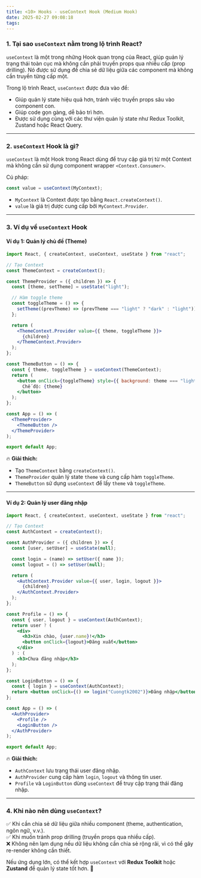 ```yaml
---
title: <10> Hooks - useContext Hook (Medium Hook)
date: 2025-02-27 09:08:18
tags:
---
```

### 1. **Tại sao `useContext` nằm trong lộ trình React?**  
`useContext` là một trong những Hook quan trọng của React, giúp quản lý trạng thái toàn cục mà không cần phải truyền props qua nhiều cấp (prop drilling). Nó được sử dụng để chia sẻ dữ liệu giữa các component mà không cần truyền từng cấp một.

Trong lộ trình React, `useContext` được đưa vào để:  
- Giúp quản lý state hiệu quả hơn, tránh việc truyền props sâu vào component con.  
- Giúp code gọn gàng, dễ bảo trì hơn.  
- Được sử dụng cùng với các thư viện quản lý state như Redux Toolkit, Zustand hoặc React Query.  

---

### 2. **`useContext` Hook là gì?**  
`useContext` là một Hook trong React dùng để truy cập giá trị từ một Context mà không cần sử dụng component wrapper `<Context.Consumer>`.  

Cú pháp:  
```jsx
const value = useContext(MyContext);
```
- `MyContext` là Context được tạo bằng `React.createContext()`.
- `value` là giá trị được cung cấp bởi `MyContext.Provider`.

---

### 3. **Ví dụ về `useContext` Hook**  

#### Ví dụ 1: **Quản lý chủ đề (Theme)**
```jsx
import React, { createContext, useContext, useState } from "react";

// Tạo Context
const ThemeContext = createContext();

const ThemeProvider = ({ children }) => {
  const [theme, setTheme] = useState("light");

  // Hàm toggle theme
  const toggleTheme = () => {
    setTheme((prevTheme) => (prevTheme === "light" ? "dark" : "light"));
  };

  return (
    <ThemeContext.Provider value={{ theme, toggleTheme }}>
      {children}
    </ThemeContext.Provider>
  );
};

const ThemeButton = () => {
  const { theme, toggleTheme } = useContext(ThemeContext);
  return (
    <button onClick={toggleTheme} style={{ background: theme === "light" ? "#fff" : "#333", color: theme === "light" ? "#000" : "#fff" }}>
      Chế độ: {theme}
    </button>
  );
};

const App = () => (
  <ThemeProvider>
    <ThemeButton />
  </ThemeProvider>
);

export default App;
```
🔥 **Giải thích:**  
- Tạo `ThemeContext` bằng `createContext()`.  
- `ThemeProvider` quản lý state `theme` và cung cấp hàm `toggleTheme`.  
- `ThemeButton` sử dụng `useContext` để lấy `theme` và `toggleTheme`.  

---

#### Ví dụ 2: **Quản lý user đăng nhập**
```jsx
import React, { createContext, useContext, useState } from "react";

// Tạo Context
const AuthContext = createContext();

const AuthProvider = ({ children }) => {
  const [user, setUser] = useState(null);

  const login = (name) => setUser({ name });
  const logout = () => setUser(null);

  return (
    <AuthContext.Provider value={{ user, login, logout }}>
      {children}
    </AuthContext.Provider>
  );
};

const Profile = () => {
  const { user, logout } = useContext(AuthContext);
  return user ? (
    <div>
      <h3>Xin chào, {user.name}!</h3>
      <button onClick={logout}>Đăng xuất</button>
    </div>
  ) : (
    <h3>Chưa đăng nhập</h3>
  );
};

const LoginButton = () => {
  const { login } = useContext(AuthContext);
  return <button onClick={() => login("Cuongtk2002")}>Đăng nhập</button>;
};

const App = () => (
  <AuthProvider>
    <Profile />
    <LoginButton />
  </AuthProvider>
);

export default App;
```
🔥 **Giải thích:**  
- `AuthContext` lưu trạng thái user đăng nhập.  
- `AuthProvider` cung cấp hàm `login`, `logout` và thông tin user.  
- `Profile` và `LoginButton` dùng `useContext` để truy cập trạng thái đăng nhập.  

---

### 4. **Khi nào nên dùng `useContext`?**
✅ Khi cần chia sẻ dữ liệu giữa nhiều component (theme, authentication, ngôn ngữ, v.v.).  
✅ Khi muốn tránh prop drilling (truyền props qua nhiều cấp).  
❌ Không nên lạm dụng nếu dữ liệu không cần chia sẻ rộng rãi, vì có thể gây re-render không cần thiết.  

Nếu ứng dụng lớn, có thể kết hợp `useContext` với **Redux Toolkit** hoặc **Zustand** để quản lý state tốt hơn. 🚀